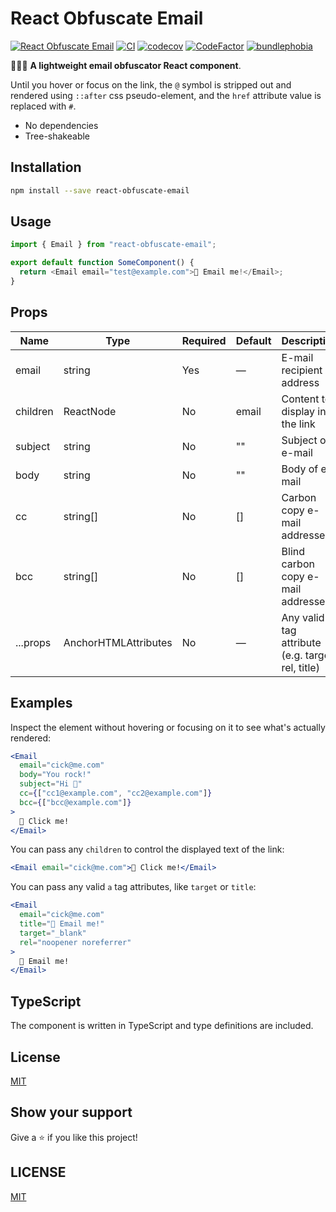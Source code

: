 # React Obfuscate Email

[![React Obfuscate Email](https://badgen.net/npm/v/react-obfuscate-email)](https://www.npmjs.com/package/react-obfuscate-email)
[![CI](https://github.com/MauricioRobayo/react-obfuscate-email/actions/workflows/main.yml/badge.svg)](https://github.com/MauricioRobayo/react-obfuscate-email/actions/workflows/main.yml)
[![codecov](https://codecov.io/gh/MauricioRobayo/react-obfuscate-email/branch/main/graph/badge.svg?token=gkrRmHZHGB)](https://codecov.io/gh/MauricioRobayo/react-obfuscate-email)
[![CodeFactor](https://www.codefactor.io/repository/github/mauriciorobayo/react-obfuscate-email/badge)](https://www.codefactor.io/repository/github/mauriciorobayo/react-obfuscate-email)
[![bundlephobia](https://badgen.net/bundlephobia/minzip/react-obfuscate-email)](https://bundlephobia.com/package/react-obfuscate-email)

📧🚫🤖 **A lightweight email obfuscator React component**.

Until you hover or focus on the link, the `@` symbol is stripped out and rendered using `::after` css pseudo-element, and the `href` attribute value is replaced with `#`.

- No dependencies
- Tree-shakeable

## Installation

```sh
npm install --save react-obfuscate-email
```

## Usage

```js
import { Email } from "react-obfuscate-email";

export default function SomeComponent() {
  return <Email email="test@example.com">📧 Email me!</Email>;
}
```

## Props

| Name     | Type                                    | Required | Default | Description                                           |
| -------- | --------------------------------------- | -------- | ------- | ----------------------------------------------------- |
| email    | string                                  | Yes      | —       | E-mail recipient address                              |
| children | ReactNode                               | No       | email   | Content to display in the link                        |
| subject  | string                                  | No       | ""      | Subject of e-mail                                     |
| body     | string                                  | No       | ""      | Body of e-mail                                        |
| cc       | string[]                                | No       | []      | Carbon copy e-mail addresses                          |
| bcc      | string[]                                | No       | []      | Blind carbon copy e-mail addresses                    |
| ...props | AnchorHTMLAttributes<HTMLAnchorElement> | No       | —       | Any valid <a> tag attribute (e.g. target, rel, title) |

## Examples

Inspect the element without hovering or focusing on it to see what's actually rendered:

```jsx
<Email
  email="cick@me.com"
  body="You rock!"
  subject="Hi 👋"
  cc={["cc1@example.com", "cc2@example.com"]}
  bcc={["bcc@example.com"]}
>
  📧 Click me!
</Email>
```

You can pass any `children` to control the displayed text of the link:

```jsx
<Email email="cick@me.com">📧 Click me!</Email>
```

You can pass any valid `a` tag attributes, like `target` or `title`:

```jsx
<Email
  email="cick@me.com"
  title="📧 Email me!"
  target="_blank"
  rel="noopener noreferrer"
>
  📧 Email me!
</Email>
```

## TypeScript

The component is written in TypeScript and type definitions are included.

## License

[MIT](https://github.com/MauricioRobayo/react-obfuscate-email/blob/main/LICENSE)

## Show your support

Give a ⭐️ if you like this project!

## LICENSE

[MIT](LICENSE)
